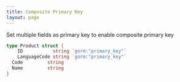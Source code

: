 ```yaml
---
title: Composite Primary Key
layout: page
---
```


Set multiple fields as primary key to enable composite primary key

```go
type Product struct {
    ID           string `gorm:"primary_key"`
    LanguageCode string `gorm:"primary_key"`
  Code         string
  Name         string
}
```